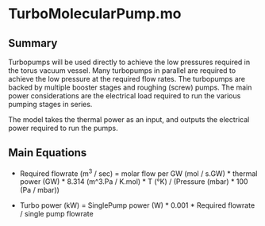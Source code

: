 # TurboMolecularPump.mo

## Summary

Turbopumps will be used directly to achieve the low pressures required in the torus vacuum vessel. Many turbopumps in parallel are required to achieve the low pressure at the required flow rates. The turbopumps are backed by multiple booster stages and roughing (screw) pumps. The main power considerations are the electrical load required to run the various pumping stages in series.

The model takes the thermal power as an input, and outputs the electrical power required to run the pumps.

## Main Equations

- Required flowrate (m<sup>3</sup> / sec) = molar flow per GW (mol / s.GW) * thermal power (GW) * 8.314 (m^3.Pa / K.mol) * T (°K) / (Pressure (mbar) * 100 (Pa / mbar))

- Turbo power (kW) = SinglePump power (W) * 0.001 * Required flowrate / single pump flowrate
